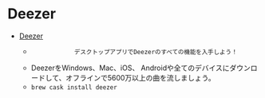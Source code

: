 # Deezer
- [Deezer](https://www.deezer.com/download)
  -  				デスクトップアプリでDeezerのすべての機能を入手しよう！			
  - DeezerをWindows、Mac、iOS、 Androidや全てのデバイスにダウンロードして、オフラインで5600万以上の曲を流しましょう。
  - `brew cask install deezer`
